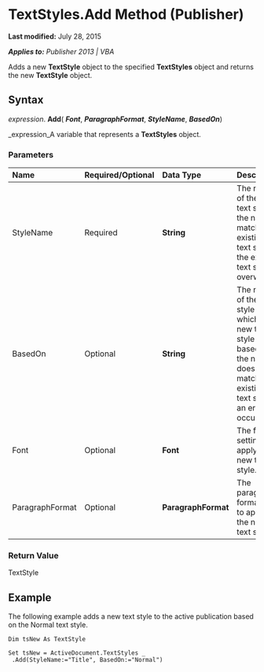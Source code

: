 
# TextStyles.Add Method (Publisher)

 **Last modified:** July 28, 2015

 _**Applies to:** Publisher 2013 | VBA_

Adds a new  **TextStyle** object to the specified **TextStyles** object and returns the new **TextStyle** object.


## Syntax

 _expression_. **Add**( **_Font_**,  **_ParagraphFormat_**,  **_StyleName_**,  **_BasedOn_**)

 _expression_A variable that represents a  **TextStyles** object.


### Parameters



|**Name**|**Required/Optional**|**Data Type**|**Description**|
|:-----|:-----|:-----|:-----|
|StyleName|Required| **String**|The name of the new text style. If the name matches an existing text style, the existing text style is overwritten.|
|BasedOn|Optional| **String**|The name of the text style on which the new text style is based. If the name does not match an existing text style, an error occurs.|
|Font|Optional| **Font**|The font settings to apply to the new text style.|
|ParagraphFormat|Optional| **ParagraphFormat**|The paragraph formatting to apply to the new text style.|

### Return Value

TextStyle


## Example

The following example adds a new text style to the active publication based on the Normal text style.


```
Dim tsNew As TextStyle 
 
Set tsNew = ActiveDocument.TextStyles _ 
 .Add(StyleName:="Title", BasedOn:="Normal")
```

